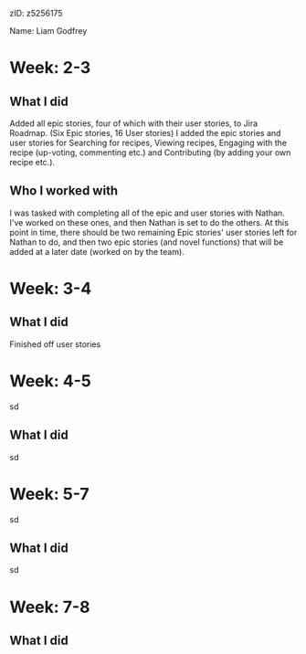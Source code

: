 zID: z5256175

Name: Liam Godfrey

Week: 2-3
=========================

What I did
-------------------------

Added all epic stories, four of which with their user stories, to Jira Roadmap. (Six Epic stories, 16 User stories)
I added the epic stories and user stories for Searching for recipes, Viewing recipes, Engaging with the recipe (up-voting, commenting etc.) and Contributing (by adding your own recipe etc.).

Who I worked with
-------------------------

I was tasked with completing all of the epic and user stories with Nathan. I've worked on these ones, and then Nathan is set to do the others. At this point in time, there should be two remaining Epic stories' user stories left for Nathan to do, and then two epic stories (and novel functions) that will be added at a later date (worked on by the team).

Week: 3-4
========================

What I did
------------------------
Finished off user stories

Week: 4-5
========================
sd

What I did
------------------------
sd

Week: 5-7
========================
sd

What I did
------------------------
sd

Week: 7-8
========================

What I did
------------------------

